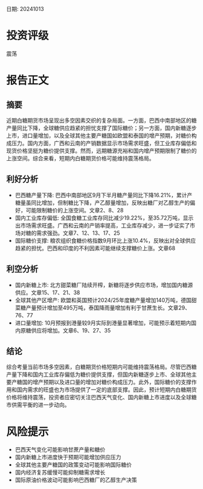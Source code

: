 
日期: 20241013

# 投资评级

震荡

# 报告正文

## 摘要

近期白糖期货市场呈现出多空因素交织的复杂局面。一方面，巴西中南部地区的糖产量同比下降，全球糖供应趋紧的担忧支撑了国际糖价；另一方面，国内新糖逐步上市，进口量增加，以及全球其他主要产糖国如欧盟和泰国的增产预期，对糖价构成压力。国内方面，广西和云南的产销数据显示市场需求旺盛，但工业库存偏低和现货价格坚挺为糖价提供支撑。然而，远期糖源充裕和国内增产预期限制了糖价的上涨空间。综合来看，短期内白糖期货价格可能维持震荡格局。

## 利好分析

* 巴西糖产量下降: 巴西中南部地区9月下半月糖产量同比下降16.21%，累计产糖量虽同比增加，但制糖比下降，产乙醇量增加，反映出糖厂对乙醇生产的偏好，可能限制糖价的上涨空间。文章2、8、28
* 国内工业库存偏低: 全国食糖工业库存同比减少19.22%，至35.72万吨，显示出市场需求旺盛。广西和云南的产销率提高，工业库存减少，进一步证实了市场对糖的需求强劲。文章7、12、13、17、25
* 国际糖价支撑: 粮农组织食糖价格指数9月环比上涨10.4%，反映出对全球供应趋紧的担忧。巴西和印度的不利因素可能继续支撑糖价上涨。文章68

## 利空分析

* 国内新糖上市: 北方甜菜糖厂陆续开榨，新糖将逐步供应市场，增加国内糖源供应。文章15、17、21、38
* 全球其他产区增产: 欧盟和英国预计2024/25年度糖产量增加140万吨，德国甜菜糖产量预计增加至495万吨，泰国降雨量增加有利于甘蔗生长。文章29、76、77
* 进口量增加: 10月预报到港量较9月实际到港量显著增加，可能预示着短期内国内原糖供应将增加。文章6、19、27、35

## 结论

综合考量当前市场多空因素，白糖期货价格短期内可能维持震荡格局。尽管巴西糖产量下降和国内工业库存偏低为糖价提供支撑，但国内新糖逐步上市、全球其他主要产糖国的增产预期以及进口量的增加对糖价构成压力。此外，国际糖价的支撑作用和国内需求的旺盛也为市场提供了一定的底部支撑。因此，预计短期内白糖期货价格将维持震荡，投资者应密切关注巴西天气变化、国内新糖上市进度以及全球糖市供需平衡的进一步动向。

# 风险提示

* 巴西天气变化可能影响甘蔗产量和糖价
* 国内新糖上市进度快于预期可能增加供应压力
* 全球其他主要产糖国的政策变动可能影响国际糖价
* 国内经济复苏缓慢可能抑制糖需求增长
* 国际原油价格波动可能影响巴西糖厂的乙醇生产决策
